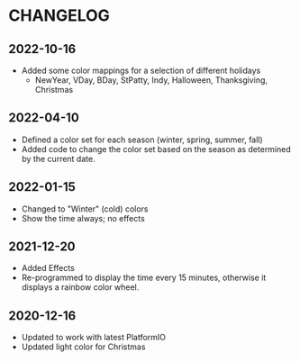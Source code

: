 # CHANGELOG

## 2022-10-16
* Added some color mappings for a selection of different holidays
  - NewYear, VDay, BDay, StPatty, Indy, Halloween, Thanksgiving, Christmas

## 2022-04-10
* Defined a color set for each season (winter, spring, summer, fall)
* Added code to change the color set based on the season as determined by the current date.

## 2022-01-15
* Changed to "Winter" (cold) colors
* Show the time always; no effects

## 2021-12-20
* Added Effects
* Re-programmed to display the time every 15 minutes, otherwise it displays a
  rainbow color wheel.

## 2020-12-16
* Updated to work with latest PlatformIO
* Updated light color for Christmas

